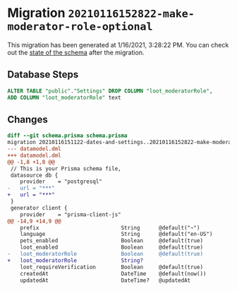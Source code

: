 # Migration `20210116152822-make-moderator-role-optional`

This migration has been generated at 1/16/2021, 3:28:22 PM.
You can check out the [state of the schema](./schema.prisma) after the migration.

## Database Steps

```sql
ALTER TABLE "public"."Settings" DROP COLUMN "loot_moderatorRole",
ADD COLUMN "loot_moderatorRole" text   
```

## Changes

```diff
diff --git schema.prisma schema.prisma
migration 20210116151122-dates-and-settings..20210116152822-make-moderator-role-optional
--- datamodel.dml
+++ datamodel.dml
@@ -1,8 +1,8 @@
 // This is your Prisma schema file,
 datasource db {
 	provider	= "postgresql"
-	url = "***"
+	url = "***"
 }
 generator client {
 	provider	= "prisma-client-js"
@@ -14,9 +14,9 @@
 	prefix							String		@default("~")
 	language						String		@default("en-US")
 	pets_enabled					Boolean		@default(true)
 	loot_enabled					Boolean		@default(true)
-	loot_moderatorRole				Boolean		@default(true)
+	loot_moderatorRole				String?
 	loot_requireVerification		Boolean		@default(true)
 	createdAt 						DateTime	@default(now())
 	updatedAt 						DateTime?	@updatedAt
```


